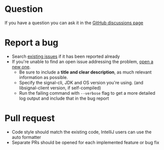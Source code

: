 # Question
If you have a question you can ask it in the [GitHub discussions page](https://github.com/AsamK/signal-cli/discussions)

# Report a bug
- Search [existing issues](https://github.com/AsamK/signal-cli/issues?q=is%3Aissue) if it has been reported already
- If you're unable to find an open issue addressing the problem, [open a new one](https://github.com/AsamK/signal-cli/issues/new).
  - Be sure to include a **title and clear description**, as much relevant information as possible.
  - Specify the signal-cli, JDK and OS version you're using. (and libsignal-client version, if self-compiled)
  - Run the failing command with `--verbose` flag to get a more detailed log output and include that in the bug report

# Pull request
- Code style should match the existing code, IntelliJ users can use the auto formatter
- Separate PRs should be opened for each implemented feature or bug fix
